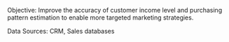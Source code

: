 Objective: Improve the accuracy of customer income level and purchasing pattern estimation to enable more targeted marketing strategies.

Data Sources: CRM, Sales databases
